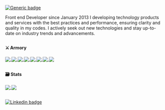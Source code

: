 [![Generic badge](https://img.shields.io/badge/Dev-Frontend-green.svg)](https://shields.io/)

Front end Developer since January 2013 I developing technology products and services with the best practices and performance, ensuring clarity and quality in my codes.
I actively seek out new technologies and stay up-to-date on industry trends and advancements. 

##
#### ⚔️ Armory

<a href="https://github.com/LeDamacena">
  <img align="center" src="https://img.shields.io/badge/-Javascript-yellow" />
</a>
<a href="https://github.com/LeDamacena">
  <img align="center" src="https://img.shields.io/badge/-HTML-orange" />
</a>
<a href="https://github.com/LeDamacena">
  <img align="center" src="https://img.shields.io/badge/-CSS-blue" />
</a>
<a href="https://github.com/LeDamacena">
  <img align="center" src="https://img.shields.io/badge/-Typescript-yellowgreen" />
</a>
<a href="https://github.com/LeDamacena">
  <img align="center" src="https://img.shields.io/badge/-React-blue" />
</a>
<a href="https://github.com/LeDamacena">
  <img align="center" src="https://img.shields.io/badge/-React Native-blue" />
</a>
<a href="https://github.com/LeDamacena">
  <img align="center" src="https://img.shields.io/badge/-Angular-red" />
</a>
<a href="https://github.com/LeDamacena">
  <img align="center" src="https://img.shields.io/badge/-Node.js-green" />
</a>

##
#### 🗃 Stats

<a href="https://github.com/LeDamacena">
  <img align="center" src="https://github-readme-stats.vercel.app/api/top-langs/?username=LeDamacena&layout=compact&title_color=2ecc71&text_color=ecf0f1&bg_color=34495e" />
</a>
<a href="https://github.com/LeDamacena">
  <img align="center" src="https://github-readme-stats.vercel.app/api?username=LeDamacena&hide=issues,contribs&include_all_commits=true&show_icons=true&title_color=2ecc71&icon_color=27ae60&text_color=ecf0f1&bg_color=34495e" />
</a>

##
[![Linkedin badge](https://img.shields.io/badge/linkedin-%230077B5.svg?&style=flat-square&logo=linkedin&logoColor=white)](https://www.linkedin.com/in/lddamacena)
